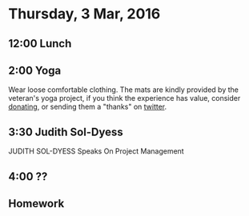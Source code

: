 Thursday,  3 Mar, 2016
======================

12:00 Lunch
-----------

2:00 Yoga
---------

Wear loose comfortable clothing.
The mats are kindly provided by the veteran's yoga project,
if you think the experience has value, consider [donating](http://www.veteransyogaproject.org/donate.html),
or sending them a "thanks" on [twitter](https://twitter.com/veteransyoga).


3:30 Judith Sol-Dyess
---------------------

JUDITH SOL-DYESS Speaks On Project Management


4:00 ??
-------


Homework
--------
